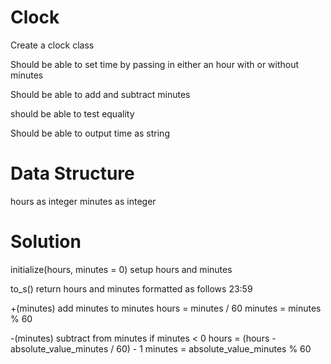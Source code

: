 # Clock

Create a clock class

Should be able to set time by passing in either an hour with or without minutes

Should be able to add and subtract minutes

should be able to test equality

Should be able to output time as string

# Data Structure

hours as integer
minutes as integer

# Solution

initialize(hours, minutes = 0)
setup hours and minutes

to_s()
return hours and minutes formatted as follows 23:59

+(minutes)
add minutes to minutes
hours = minutes / 60
minutes = minutes % 60

-(minutes)
subtract from minutes
if minutes < 0
  hours = (hours - absolute_value_minutes / 60) - 1
  minutes = absolute_value_minutes % 60
